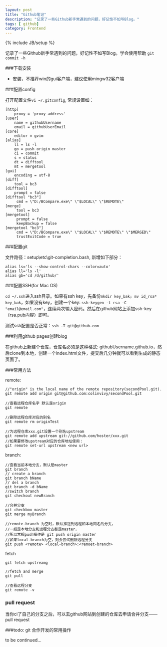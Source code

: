 ```yaml
---
layout: post
title: "Github笔记"
description: "记录了一些Github新手常遇到的问题，好记性不如写Blog。"
tags: [ github]
category: Frontend
---
```

{% include JB/setup %}

记录了一些Github新手常遇到的问题，好记性不如写Blog。学会使用帮助 `git commit -h`

###下载安装

- 安装，不推荐win的gui客户端，建议使用mingw32客户端

###配置config

打开配置文件`vi ~/.gitconfig`, 常规设置如：

    [http]
        proxy = 'proxy address'
    [user]
        name = githubUsername
        email = githubUserEmail
    [core]
        editor = gvim
    [alias]
        ll = ls -l
        go = push origin master
        ci = commit
        s = status
        dt = difftool
        mt = mergetool
    [gui]
        encoding = utf-8
    [diff]
        tool = bc3
    [difftool]
        prompt = false
    [difftool "bc3"]
         cmd = \"D:/BCompare.exe\" \"$LOCAL\" \"$REMOTE\"
    [merge]
         tool = bc3
    [mergetool]
         prompt = false
         keepBackup = false
    [mergetool "bc3"]
         cmd = \"D:/BCompare.exe\" \"$LOCAL\" \"$REMOTE\" \"$MERGED\"
         trustExitCode = true

###配置git

文件路径：setup\etc\git-completion.bash, 新增如下部分：

    alias ls='ls --show-control-chars --color=auto'
    alias ll='ls -l'
    alias gb='cd /d/github/'

###配置SSH(for Mac OS)

`cd ~/.ssh`进入ssh目录。如果有ssh key，先备份`mkdir key_bak; mv id_rsa* key_bak`，如果没有key，创建一个key: `ssh-keygen -t rsa -C "email@email.com"`，连续两次输入密码。然后在github网站上添加ssh-key（rsa.pub内容）即可。

测试ssh配置是否正常：`ssh -T git@github.com`

###利用github pages创建blog

在github上新建个仓库，仓库名必须是这种格式: githubUsername.github.io，然后clone到本地，创建一个index.html文件，提交后几分钟就可以看到生成的静态页面了。

###常用方法

remote:

    //"origin" is the local name of the remote repository(secondPool.git).
    git remote add origin git@github.com:colinvivy/secondPool.git  

    //查看远程仓库名字 默认是origin
    git remote 

    //删除远程仓库对应的别名
    git remote rm originTest

    //为远程仓库xxx.git设置一个别名upstream
    git remote add upstream git://github.com/hoster/xxx.git
    //如果要修改upstream对应的仓库地址使用：
    git remote set-url upstream <new url>

branch:

    //查看当前本地分支，默认是master
    git branch
    // create a branch
    git branch bName
    // del a branch
    git branch -d bName
    //switch branch
    git checkout newBranch

    //合并分支
    git checkbox master
    git merge myBranch

    //remote-branch 为空时，默认推送到远程和本地同名的分支，
    //一般是本地分支和远程分支都是master，
    //所以常规push操作是 git push origin master
    //如果local-branch为空，则会尝试删除远程分支
    git push <remote> <local-branch>:<remoet-branch>

fetch

    git fetch upstreamg

    //fetch and merge
    git pull

    //查看远程分支
    git remote -v 

### pull request

当你ci了自己的分支之后，可以去github网站到创建的仓库去申请合并分支——pull request

###todo: git 合作开发的常用操作

to be continued...
